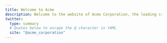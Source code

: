 ```yaml
---
title: Welcome to Acme
description: Welcome to the website of Acme Corporation, the leading creator of digital shapes on the planet, providing precise shape creations that are ready to use.
twitter:
  type: summary
  # Quotes below to escape the @ character in YAML
  site: "@acme_corporation"
---
```


